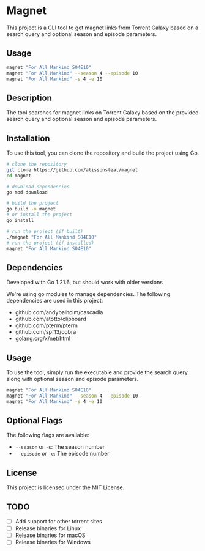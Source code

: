 # Magnet

This project is a CLI tool to get magnet links from Torrent Galaxy based on a search query and optional season and episode parameters.

## Usage

```sh
magnet "For All Mankind S04E10"
magnet "For All Mankind" --season 4 --episode 10
magnet "For All Mankind" -s 4 -e 10
```

## Description

The tool searches for magnet links on Torrent Galaxy based on the provided search query and optional season and episode parameters.

## Installation

To use this tool, you can clone the repository and build the project using Go.

```sh
# clone the repository
git clone https://github.com/alissonsleal/magnet
cd magnet

# download dependencies
go mod download

# build the project
go build -o magnet
# or install the project
go install

# run the project (if built)
./magnet "For All Mankind S04E10"
# run the project (if installed)
magnet "For All Mankind S04E10"
```

## Dependencies

Developed with Go 1.21.6, but should work with older versions

We're using go modules to manage dependencies. The following dependencies are used in this project:

- github.com/andybalholm/cascadia
- github.com/atotto/clipboard
- github.com/pterm/pterm
- github.com/spf13/cobra
- golang.org/x/net/html

## Usage

To use the tool, simply run the executable and provide the search query along with optional season and episode parameters.

```sh
magnet "For All Mankind S04E10"
magnet "For All Mankind" --season 4 --episode 10
magnet "For All Mankind" -s 4 -e 10
```

## Optional Flags

The following flags are available:

- `--season` or `-s`: The season number
- `--episode` or `-e`: The episode number

## License

This project is licensed under the MIT License.

## TODO

- [ ] Add support for other torrent sites
- [ ] Release binaries for Linux
- [ ] Release binaries for macOS
- [ ] Release binaries for Windows
